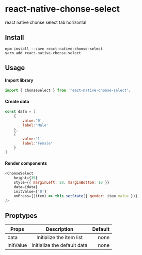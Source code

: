 # react-native-chonse-select
react native chonse select tab horizontal

## Install
	npm install --save react-native-chonse-select
	yarn add react-native-chonse-select
## Usage
#### Import library
```javascript
import { ChonseSelect } from 'react-native-chonse-select';
```
#### Create data
```javascript		
const data = [
	{
		value:'0',
		label:'Male'
	},
	{
		value:'1',
		label:'Female'
	}
]
```
#### Render components
```javascript
<ChonseSelect
	height={35}
	style={{ marginLeft: 20, marginBottom: 10 }}
	data={data}
	initValue={'0'}
	onPress={(item) => this.setState({ gender: item.value })}
/>
```
## Proptypes
| Props         |                         Description                     |     Default    |
| ------------- |:-------------------------------------------------------:| --------------:|
| data          | Initialize the item list                                | none|required |
| initValue     | initialize the default data                             | none|required |
